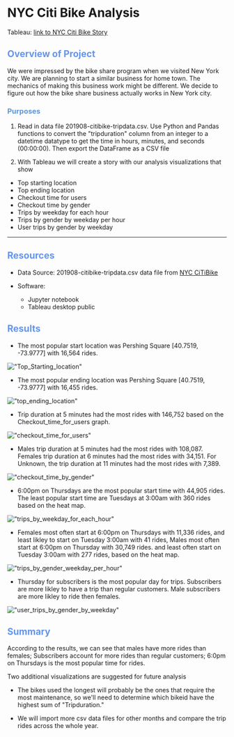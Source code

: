 
# NYC Citi Bike Analysis
Tableau:
[link to NYC Citi Bike Story](https://public.tableau.com/app/profile/ning.yang/viz/NYC_CitiBike_Challenge_16546215103060/NYCCitiBikeStory?publish=yes)
## <font color=#6495ED>Overview of Project</font>
We were impressed by the bike share program when we visited New York city.  We are planning to start a similar business for home town. The mechanics of making this business work might be different. We decide to figure out how the bike share business actually works in New York city. 
### <font color=#6495D>Purposes</font>

1. Read in  data file 201908-citibike-tripdata.csv. Use Python and Pandas functions to convert the "tripduration" column from an integer to a datetime datatype to get the time in hours, minutes, and seconds (00:00:00). Then export the DataFrame as a CSV file

2. With Tableau we will create a story with our analysis visualizations that show

- Top starting location
- Top ending location
- Checkout time for users
- Checkout time by gender
- Trips by weekday for each hour
- Trips by gender by weekday per hour
- User trips by gender by weekday

---
## <font color=#6495ED>Resources</font>
* Data Source: 
201908-citibike-tripdata.csv data file from [NYC CiTiBike](https://ride.citibikenyc.com/system-data)
    
* Software: 
    * Jupyter notebook
    * Tableau desktop public    


## <font color=#6495ED>Results</font>
-  The most popular start location was Pershing Square [40.7519, -73.9777] with 16,564 rides.

!["Top_Starting_location"](https://github.com/NingYang2022/NYC_Citi_Bike_Analysis/blob/main/images/Top_Starting_location.png?raw=true)

- The most popular ending location was Pershing Square [40.7519, -73.9777] with 16,455 rides.

!["top_ending_location"](https://github.com/NingYang2022/NYC_Citi_Bike_Analysis/blob/main/images/top_ending_location.png?raw=true)

- Trip duration at 5 minutes had the most rides with 146,752 based on the Checkout_time_for_users graph.

!["checkout_time_for_users"](https://github.com/NingYang2022/NYC_Citi_Bike_Analysis/blob/main/images/checkout_time_for_users.png?raw=true)

- Males trip duration at 5 minutes had the most rides with 108,087. Females trip duration at 6 minutes had the most rides with 34,151. For Unknown, the trip duration at 11 minutes had the most rides with 7,389.

!["checkout_time_by_gender"](https://github.com/NingYang2022/NYC_Citi_Bike_Analysis/blob/main/images/checkout_time_by_gender.png?raw=true)

- 6:00pm on Thursdays are the most popular start time with 44,905 rides. The least popular start time are Tuesdays at 3:00am with 360 rides 
based on the heat map.

!["trips_by_weekday_for_each_hour"](https://github.com/NingYang2022/NYC_Citi_Bike_Analysis/blob/main/images/trips_by_weekday_for_each_hour.png?raw=true)

- Females most often start at 6:00pm on Thursdays with 11,336 rides, and least likley to start  on Tuesday 3:00am with 41 rides, 
Males most often start at 6:00pm on Thursday with 30,749 rides. and least often start on Tuesday 3:00am with 277 rides, based on the heat map.

!["trips_by_gender_weekday_per_hour"](https://github.com/NingYang2022/NYC_Citi_Bike_Analysis/blob/main/images/trips_by_gender_weekday_per_hour.png?raw=true)

- Thursday for subscribers is the most popular day for trips. Subscribers are more likley to have a trip than regular customers. Male subscribers are more likley to ride then females.

!["user_trips_by_gender_by_weekday"](https://github.com/NingYang2022/NYC_Citi_Bike_Analysis/blob/main/images/user_trips_by_gender_by_weekday.png?raw=true)

## <font color=#6495ED>Summary</font>
According to the results, we can see that males have more rides than females; Subscribers account for more rides than regular customers; 6:0pm on Thursdays is the most popular time for rides.

Two additional visualizations are suggested for future analysis

- The bikes used the longest will probably be the ones that require the most maintenance, so we'll need to determine which bikeid have the highest sum of "Tripduration."

- We will import more csv data files for other months and compare the trip rides across the whole year.







